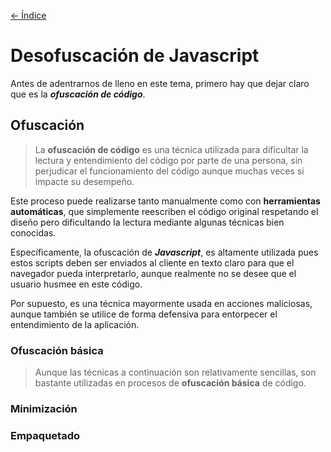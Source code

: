 [<- Índice](../WebHacking.md)
# Desofuscación de Javascript

Antes de adentrarnos de lleno en este tema, primero hay que dejar claro que es la ***ofuscación de código***.

## Ofuscación

> La **ofuscación de código** es una técnica utilizada para dificultar la lectura y entendimiento del código por parte de una persona, sin perjudicar el funcionamiento del código aunque muchas veces si impacte su desempeño.

Este proceso puede realizarse tanto manualmente como con **herramientas automáticas**, que simplemente reescriben el código original respetando el diseño pero dificultando la lectura mediante algunas técnicas bien conocidas.

Específicamente, la ofuscación de ***Javascript***, es altamente utilizada pues estos scripts deben ser enviados al cliente en texto claro para que el navegador pueda interpretarlo, aunque realmente no se desee que el usuario husmee en este código.

Por supuesto, es una técnica mayormente usada en acciones maliciosas, aunque también se utilice de forma defensiva para entorpecer el entendimiento de la aplicación.

### Ofuscación básica

> Aunque las técnicas a continuación son relativamente sencillas, son bastante utilizadas en procesos de **ofuscación básica** de código.
### Minimización
### Empaquetado
